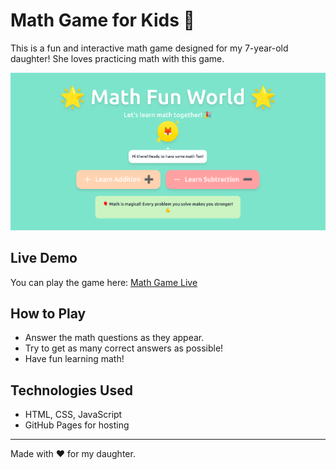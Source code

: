 # Math Game for Kids 🎲

This is a fun and interactive math game designed for my 7-year-old daughter! She loves practicing math with this game.

![Screenshot of Math Game](screenshot.png)

## Live Demo

You can play the game here: [Math Game Live](https://chathurisandeepanialwis.github.io/math-game/)

## How to Play

- Answer the math questions as they appear.
- Try to get as many correct answers as possible!
- Have fun learning math!

## Technologies Used

- HTML, CSS, JavaScript
- GitHub Pages for hosting

---

Made with ❤️ for my daughter.


